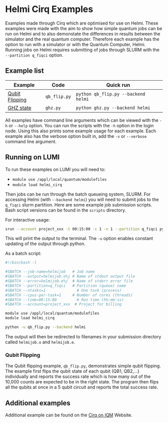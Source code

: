 # Helmi Cirq Examples

Examples made through Cirq which are optimised for use on Helmi. These examples were made with the aim to show how simple quantum jobs can be run on Helmi and to also demonstate the differences in results between the simulator and the real quantum computer. Therefore each example has the option to run with a simulator or with the Quantum Computer, Helmi. Running jobs on Helmi requires submitting of jobs through SLURM with the `--partition q_fiqci` option. 

## Example list

| Example                            | Code              | Quick run                                |
|------------------------------------|-------------------|------------------------------------------|
| [Qubit Flipping]( #qubit-flipping) | `qb_flip.py` | `python qb_flip.py --backend helmi` |
| [GHZ state]( #ghz-state)           | `ghz.py`          | `python ghz.py --backend helmi`          |

All examples have command line arguments which can be viewed with the `-h` or `--help` option. You can run the scripts with the `-h` option in the login node. Using this also prints some example usage for each example. Each example also has the verbose option built in, add the `-v` or `--verbose` command line argument. 

## Running on LUMI


To run these examples on LUMI you will need to:

- `module use /appl/local/quantum/modulefiles`
- `module load helmi_cirq`

Then jobs can be run through the batch queueing system, SLURM. For accessing Helmi (with `--backend helmi`) you will need to submit jobs to the `q_fiqci` slurm partition. Here are some example job submission scripts. Bash script versions can be found in the `scripts` directory. 

For interactive usage:

```bash
srun --account project_xxx -t 00:15:00 -c 1 -n 1 --partition q_fiqci python -u qb_flip.py --backend helmi
```

This will print the output to the terminal. The `-u` option enables constant updating of the output through python. 


As a batch script:


```bash
#!/bin/bash -l

#SBATCH --job-name=helmijob   # Job name
#SBATCH --output=helmijob.o%j # Name of stdout output file
#SBATCH --error=helmijob.e%j  # Name of stderr error file
#SBATCH --partition=q_fiqci   # Partition (queue) name
#SBATCH --ntasks=1              # One task (process)
#SBATCH --cpus-per-task=1     # Number of cores (threads)
#SBATCH --time=00:15:00         # Run time (hh:mm:ss)
#SBATCH --account=project_xxx  # Project for billing

module use /appl/local/quantum/modulefiles
module load helmi_cirq

python -u qb_flip.py --backend helmi
```

The output will then be redirected to filenames in your submission directory called `helmijob.o` and `helmijob.e`. 


### Qubit Flipping

The Qubit flipping example, `qb_flip.py`, demonstrates simple qubit flipping. The example first flips the qubit state of each qubit (QB1, QB2,...) individually and reports the success rate which is how many out of the 10,000 counts are expected to be in the right state. The program then flips all the qubits at once in a 5 qubit circuit and reports the total success rate. 


## Additional examples

Additional example can be found on the [Cirq on IQM](https://iqm-finland.github.io/cirq-on-iqm/user_guide.html) Website.









